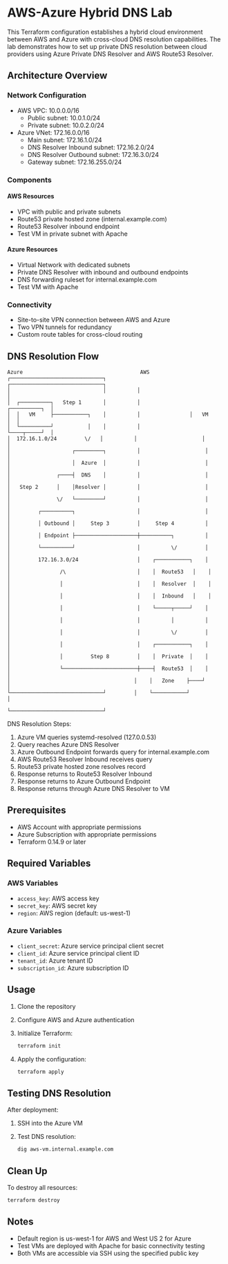 # AWS-Azure Hybrid DNS Lab

This Terraform configuration establishes a hybrid cloud environment between AWS and Azure with cross-cloud DNS resolution capabilities. The lab demonstrates how to set up private DNS resolution between cloud providers using Azure Private DNS Resolver and AWS Route53 Resolver.

## Architecture Overview

### Network Configuration

- AWS VPC: 10.0.0.0/16
  - Public subnet: 10.0.1.0/24
  - Private subnet: 10.0.2.0/24
- Azure VNet: 172.16.0.0/16
  - Main subnet: 172.16.1.0/24
  - DNS Resolver Inbound subnet: 172.16.2.0/24
  - DNS Resolver Outbound subnet: 172.16.3.0/24
  - Gateway subnet: 172.16.255.0/24

### Components

#### AWS Resources

- VPC with public and private subnets
- Route53 private hosted zone (internal.example.com)
- Route53 Resolver inbound endpoint
- Test VM in private subnet with Apache

#### Azure Resources

- Virtual Network with dedicated subnets
- Private DNS Resolver with inbound and outbound endpoints
- DNS forwarding ruleset for internal.example.com
- Test VM with Apache

### Connectivity

- Site-to-site VPN connection between AWS and Azure
- Two VPN tunnels for redundancy
- Custom route tables for cross-cloud routing

## DNS Resolution Flow

```
Azure                                      AWS
┌──────────────────────────────┐          ┌──────────────────────────────┐
│                              │          │                              │
│  ┌──────────┐   Step 1       │          │                ┌──────────┐  │
│  │   VM     ├───────────┐    │          │                │   VM     │  │
│  └──────────┘           │    │          │                └────┬─────┘  │
│  172.16.1.0/24         \/   │          │                     │        │
│                    ┌─────────┐          │                     │        │
│                    │  Azure  │          │                     │        │
│               ┌────┤  DNS    │          │                     │        │
│   Step 2      │    │Resolver │          │                     │        │
│               \/   └─────────┘          │                     │        │
│         ┌──────────┐                    │                     │        │
│         │ Outbound │     Step 3         │     Step 4          │        │
│         │ Endpoint ├────────────────────┼──────────┐          │        │
│         └──────────┘                    │          \/         │        │
│         172.16.3.0/24                   │    ┌───────────┐    │        │
│                /\                       │    │  Route53   │    │        │
│                │                        │    │  Resolver  │    │        │
│                │                        │    │  Inbound   │    │        │
│                │                        │    └─────┬─────┘    │        │
│                │                        │          │          │        │
│                │                        │          \/         │        │
│                │                        │    ┌───────────┐    │        │
│                │         Step 8         │    │  Private  │    │        │
│                └────────────────────────┼────┤  Route53  │    │        │
│                                        │    │   Zone    ├────┘        │
└──────────────────────────────┘         │    └───────────┘             │
                                         └──────────────────────────────┘
```

DNS Resolution Steps:

1. Azure VM queries systemd-resolved (127.0.0.53)
2. Query reaches Azure DNS Resolver
3. Azure Outbound Endpoint forwards query for internal.example.com
4. AWS Route53 Resolver Inbound receives query
5. Route53 private hosted zone resolves record
6. Response returns to Route53 Resolver Inbound
7. Response returns to Azure Outbound Endpoint
8. Response returns through Azure DNS Resolver to VM

## Prerequisites

- AWS Account with appropriate permissions
- Azure Subscription with appropriate permissions
- Terraform 0.14.9 or later

## Required Variables

### AWS Variables

- `access_key`: AWS access key
- `secret_key`: AWS secret key
- `region`: AWS region (default: us-west-1)

### Azure Variables

- `client_secret`: Azure service principal client secret
- `client_id`: Azure service principal client ID
- `tenant_id`: Azure tenant ID
- `subscription_id`: Azure subscription ID

## Usage

1. Clone the repository
2. Configure AWS and Azure authentication
3. Initialize Terraform:

   ```bash
   terraform init
   ```

4. Apply the configuration:

   ```bash
   terraform apply
   ```

## Testing DNS Resolution

After deployment:

1. SSH into the Azure VM
2. Test DNS resolution:

   ```bash
   dig aws-vm.internal.example.com
   ```

## Clean Up

To destroy all resources:

```bash
terraform destroy
```

## Notes

- Default region is us-west-1 for AWS and West US 2 for Azure
- Test VMs are deployed with Apache for basic connectivity testing
- Both VMs are accessible via SSH using the specified public key
